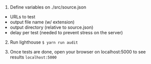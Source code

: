 
1. Define variables on ./src/source.json
  - URLs to test
  - output file name (w/ extension)
  - output directory (relative to source.json)
  - delay per test (needed to prevent stress on the server)

2. Run lighthouse 
```$ yarn run audit```

3. Once tests are done, open your browser on localhost:5000 to see results
```localhost:5000```
